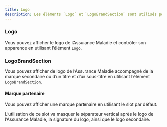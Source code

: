 ```yaml
---
title: Logo
description: Les éléments `Logo` et `LogoBrandSection` sont utilisés pour afficher le logo de l’Assurance Maladie et ce logo accompagné de la marque secondaire.
---
```


<doc-tabs>

<doc-tab-item label="Utilisation">

### Logo

Vous pouvez afficher le logo de l’Assurance Maladie et contrôler son apparence en utilisant l’élément `Logo`.

<doc-usage name="logo"></doc-usage>

### LogoBrandSection

Vous pouvez afficher de logo de l’Assurance Maladie accompagné de la marque secondaire ou d’un titre et d’un sous-titre en utilisant l’élément `LogoBrandSection`.

<doc-usage name="logo-brand-section"></doc-usage>

#### Marque partenaire

Vous pouvez afficher une marque partenaire en utilisant le slot par défaut.

<doc-alert type="info">
L’utilisation de ce slot va masquer le séparateur vertical après le logo de l’Assurance Maladie, la signature du logo, ainsi que le logo secondaire.
</doc-alert>

<doc-example file="logo-brand-section/slot"></doc-example>

</doc-tab-item>

<doc-tab-item label="API">
<doc-api name="logo"></doc-api>
</doc-tab-item>

</doc-tabs>
